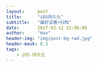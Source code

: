 ```yaml
---
layout:     post
title:      "iOS持久化"
subtitle:   "偏好设置+归档"
date:       2017-03-12 12:00:00
author:     "Hux"
header-img: "img/post-bg-rwd.jpg"
header-mask: 0.3
tags:
    - iOS-持久化
---
```


